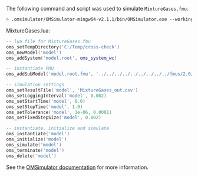 The following command and script was used to simulate `MixtureGases.fmu`:
```bash
> .omsimulator/OMSimulator-mingw64-v2.1.1/bin/OMSimulator.exe --workingDir=results/2.0/cs/win64/OMSimulator/v2.1.1/Dymola/2019FD01/MixtureGases --stripRoot=true --skipCSVHeader=true --addParametersToCSV=true --suppressPath=true --timeout=60 MixtureGases.lua
```

MixtureGases.lua:
```lua
-- lua file for MixtureGases.fmu
oms_setTempDirectory('C:/Temp/cross-check')
oms_newModel('model')
oms_addSystem('model.root', oms_system_wc)

-- instantiate FMU
oms_addSubModel('model.root.fmu', '../../../../../../../../../fmus/2.0/cs/win64/Dymola/2019FD01/MixtureGases/MixtureGases.fmu')

-- simulation settings
oms_setResultFile('model', 'MixtureGases_out.csv')
oms_setLoggingInterval('model', 0.002)
oms_setStartTime('model', 0.0)
oms_setStopTime('model', 1.0)
oms_setTolerance('model', 1e-06, 0.0001)
oms_setFixedStepSize('model', 0.002)

-- instantiate, initialize and simulate
oms_instantiate('model')
oms_initialize('model')
oms_simulate('model')
oms_terminate('model')
oms_delete('model')
```
See the [OMSimulator documentation](https://openmodelica.org/doc/OMSimulator/master/html/index.html) for more information.

